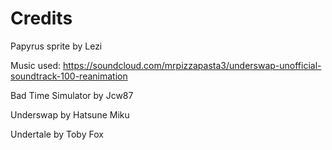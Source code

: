# Credits

Papyrus sprite by Lezi

Music used: https://soundcloud.com/mrpizzapasta3/underswap-unofficial-soundtrack-100-reanimation

Bad Time Simulator by Jcw87

Underswap by Hatsune Miku

Undertale by Toby Fox
